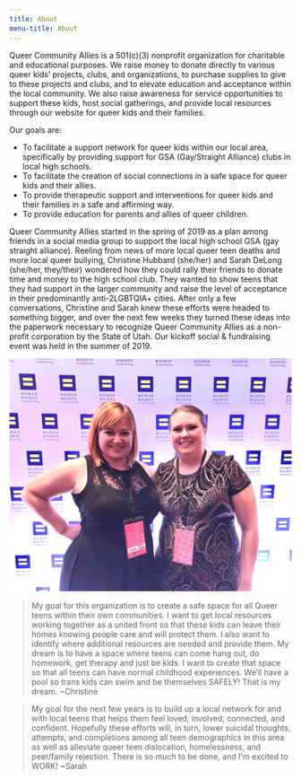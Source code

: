 ```yaml
---
title: About
menu-title: About
---
```


Queer Community Allies is a 501(c)(3) nonprofit organization for charitable and educational purposes. We raise money to donate directly to various queer kids’ projects, clubs, and organizations, to purchase supplies to give to these projects and clubs, and to elevate education and acceptance within the local community. We also raise awareness for service opportunities to support these kids, host social gatherings, and provide local resources through our website for queer kids and their families.  

Our goals are: 

- To facilitate a support network for queer kids within our local area, specifically by providing support for GSA (Gay/Straight Alliance) clubs in local high schools. 
- To facilitate the creation of social connections in a safe space for queer kids and their allies. 
- To provide therapeutic support and interventions for queer kids and their families in a safe and affirming way.
- To provide education for parents and allies of queer children. 

Queer Community Allies started in the spring of 2019 as a plan among friends in a social media group to support the local high school GSA (gay straight alliance). Reeling from news of more local queer teen deaths and more local queer bullying, Christine Hubbard (she/her) and Sarah DeLong (she/her, they/their) wondered how they could rally their friends to donate time and money to the high school club. They wanted to show teens that they had support in the larger community and raise the level of acceptance in their predominantly anti-2LGBTQIA+ cities. After only a few conversations, Christine and Sarah knew these efforts were headed to something bigger, and over the next few weeks they turned these ideas into the paperwork necessary to recognize Queer Community Allies as a non-profit corporation by the State of Utah. Our kickoff social & fundraising event was held in the summer of 2019.  

![our directors](/files/IMG_3276.jpg)

> My goal for this organization is to create a safe space for all Queer teens within their own communities. I want to get local resources working together as a united front so that these kids can leave their homes knowing people care and will protect them. I also want to identify where additional resources are needed and provide them. My dream is to have a space where teens can come hang out, do homework, get therapy and just be kids. I want to create that space so that all teens can have normal childhood experiences. We’ll have a pool so trans kids can swim and be themselves SAFELY! That is my dream. ~Christine 

> My goal for the next few years is to build up a local network for and with local teens that helps them feel loved, involved, connected, and confident. Hopefully these efforts will, in turn, lower suicidal thoughts, attempts, and completions among all teen demographics in this area as well as alleviate queer teen dislocation, homelessness, and peer/family rejection. There is so much to be done, and I'm excited to WORK! ~Sarah 

